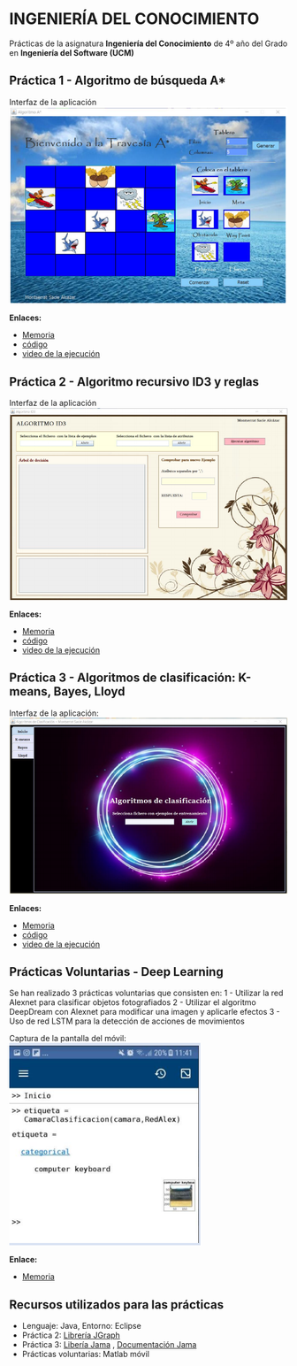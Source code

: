 # INGENIERÍA DEL CONOCIMIENTO
Prácticas de la asignatura **Ingeniería del Conocimiento** de 4º año del Grado en **Ingeniería del Software (UCM)**

## Práctica 1 - Algoritmo de búsqueda A*

Interfaz de la aplicación
![Interfaz de la aplicación](https://github.com/MontseSacie/IC/blob/master/capturas_pantalla/1.PNG)

**Enlaces:**
- [Memoria](https://github.com/MontseSacie/IC/blob/master/Practica_1/Memoria.pdf)
- [código](https://github.com/MontseSacie/IC/tree/master/Practica_1/A_Estrella)
- [video de la ejecución](https://drive.google.com/drive/u/0/folders/1XBb-pBv6u85FtfBNNLOW43NlJAmIJ2W1)

## Práctica 2 - Algoritmo recursivo ID3 y reglas

Interfaz de la aplicación
![Interfaz de la aplicación](https://github.com/MontseSacie/IC/blob/master/capturas_pantalla/2.PNG)

**Enlaces:**
- [Memoria](https://github.com/MontseSacie/IC/blob/master/Practica_2/memoria.pdf)
- [código](https://github.com/MontseSacie/IC/tree/master/Practica_2/Id3)
- [video de la ejecución](https://drive.google.com/drive/u/0/folders/1XBb-pBv6u85FtfBNNLOW43NlJAmIJ2W1)

## Práctica 3 - Algoritmos de clasificación: K-means, Bayes, Lloyd

Interfaz de la aplicación:
![Interfaz de la aplicación](https://github.com/MontseSacie/IC/blob/master/capturas_pantalla/3.PNG)

**Enlaces:**
- [Memoria](https://github.com/MontseSacie/IC/blob/master/Practica_3/memoria.pdf)
- [código](https://github.com/MontseSacie/IC/tree/master/Practica_3/Algoritmos_clasificacion)
- [video de la ejecución](https://drive.google.com/drive/u/0/folders/1XBb-pBv6u85FtfBNNLOW43NlJAmIJ2W1)

## Prácticas Voluntarias - Deep Learning
Se han realizado 3 prácticas voluntarias que consisten en:
1 - Utilizar la red Alexnet para clasificar objetos fotografiados
2 - Utilizar el algoritmo DeepDream con Alexnet para modificar una imagen y aplicarle efectos
3 - Uso de red LSTM para la detección de acciones de movimientos

Captura de la pantalla del móvil:
![Captura de la pantalla del móvil](https://github.com/MontseSacie/IC/blob/master/capturas_pantalla/4.PNG)

**Enlace:**
- [Memoria](https://github.com/MontseSacie/IC/blob/master/Practicas_voluntarias/memoria.pdf)

## Recursos utilizados para las prácticas
- Lenguaje: Java, Entorno: Eclipse
- Práctica 2: [Librería JGraph](https://github.com/jgraph/jgraphx)
- Práctica 3: [Libería Jama](https://math.nist.gov/javanumerics/jama/) , [Documentación Jama](https://math.nist.gov/javanumerics/jama/doc/Jama/Matrix.html)
- Prácticas voluntarias: Matlab móvil

